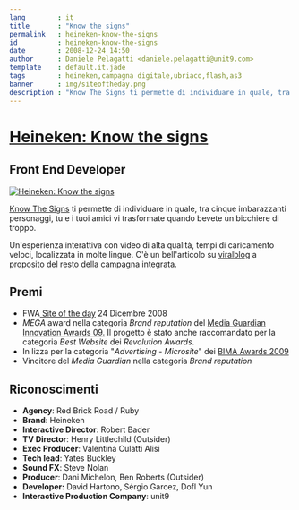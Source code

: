 ```yaml
---
lang        : it
title       : "Know the signs"
permalink   : heineken-know-the-signs
id          : heineken-know-the-signs
date        : 2008-12-24 14:50
author      : Daniele Pelagatti <daniele.pelagatti@unit9.com>
template    : default.it.jade
tags        : heineken,campagna digitale,ubriaco,flash,as3
banner      : img/siteoftheday.png
description : "Know The Signs ti permette di individuare in quale, tra cinque imbarazzanti personaggi, tu e i tuoi amici vi trasformate quando bevete un bicchiere di troppo."
---
```


# [Heineken: Know the signs](http://www.unit9.com/project/know-the-signs) #
## Front End Developer ##

[![](#{base}img/know_the_signs_1.jpg "Heineken: Know the signs")](http://www.unit9.com/project/know-the-signs) 

[Know The Signs](http://www.knowthesigns.com) ti permette di individuare in quale, tra cinque imbarazzanti personaggi, tu e i tuoi amici vi trasformate quando bevete un bicchiere di troppo. 

Un'esperienza interattiva con video di alta qualità, tempi di caricamento veloci, localizzata in molte lingue. C'è un bell'articolo su [viralblog](http://www.viralblog.com/widgets-apps/heineken-launches-responsibility-campaign/#more-893) a proposito del resto della campagna integrata.

## Premi ##

  * FWA[ Site of the day](http://www.thefwa.com/site/know-the-signs/) 24 Dicembre 2008
  * _MEGA_ award nella categoria _Brand reputation_ del [Media Guardian Innovation Awards 09.](http://megas.guardianprofessional.co.uk/) Il progetto è stato anche raccomandato per la categoria _Best Website_ dei _Revolution Awards_.
  * In lizza per la categoria "_Advertising - Microsite_" dei [BIMA Awards 2009](http://www.bimaawards.com/shortlist/#advertising5)
  * Vincitore del _Media Guardian_ nella categoria _Brand reputation_

## Riconoscimenti ##

 * **Agency**: Red Brick Road / Ruby 
 * **Brand**: Heineken 
 * **Interactive Director**: Robert Bader 
 * **TV Director**: Henry Littlechild (Outsider) 
 * **Exec Producer**: Valentina Culatti Alisi 
 * **Tech lead**: Yates Buckley 
 * **Sound FX**: Steve Nolan 
 * **Producer**: Dani Michelon, Ben Roberts (Outsider) 
 * **Developer:** David Hartono, Sérgio Garcez, Dofl Yun 
 * **Interactive Production Company**: unit9

